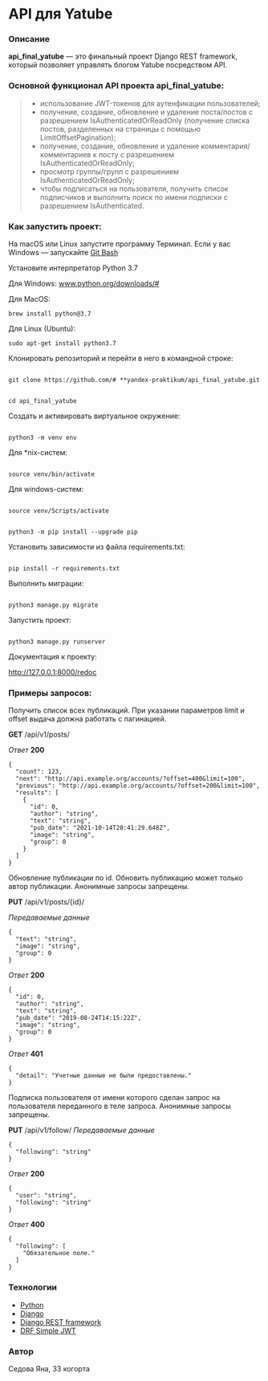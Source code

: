# API для Yatube
### Описание

**api_final_yatube** — это финальный проект Django REST framework, который позволяет управлять блогом Yatube посредством API. 


### Основной функционал API проекта api_final_yatube:
> -   использование JWT-токенов для аутенфикации пользователей;
> -   получение, создание, обновление и удаление поста/постов с разрешением IsAuthenticatedOrReadOnly (получение списка постов, разделенных на страницы с помощью LimitOffsetPagination);
> -   получение, создание, обновление и удаление комментария/комментариев к посту с разрешением IsAuthenticatedOrReadOnly;
> -   просмотр группы/групп с разрешением IsAuthenticatedOrReadOnly;
> -   чтобы подписаться на пользователя, получить список подписчиков и выполнить поиск по имени подписки с разрешением IsAuthenticated.
### Как запустить проект:
На macOS или Linux запустите программу Терминал. 
Если у вас Windows — запускайте [Git Bash](https://gitforwindows.org/)

Установите интерпретатор Python 3.7

Для Windows:
www.python.org/downloads/#

Для MacOS:

```
brew install python@3.7
```

Для Linux (Ubuntu):

```
sudo apt-get install python3.7
```


  

Клонировать репозиторий и перейти в него в командной строке:

  

```

git clone https://github.com/# **yandex-praktikum/api_final_yatube.git

```

  

```

cd api_final_yatube

```

  

Cоздать и активировать виртуальное окружение:

  

```

python3 -m venv env

```

  

Для *nix-систем:

```

source venv/bin/activate

```

Для windows-систем:

```

source venv/Scripts/activate

```
  

```

python3 -m pip install --upgrade pip

```

  

Установить зависимости из файла requirements.txt:

  

```

pip install -r requirements.txt

```

  

Выполнить миграции:

  

```

python3 manage.py migrate

```

  

Запустить проект:

  

```

python3 manage.py runserver

```

Документация к проекту:

http://127.0.0.1:8000/redoc


### Примеры запросов:

Получить список всех публикаций. При указании параметров limit и offset выдача должна работать с пагинацией. 

**GET**
/api/v1/posts/

*Ответ*
**200**
```
{
  "count": 123,
  "next": "http://api.example.org/accounts/?offset=400&limit=100",
  "previous": "http://api.example.org/accounts/?offset=200&limit=100",
  "results": [
    {
      "id": 0,
      "author": "string",
      "text": "string",
      "pub_date": "2021-10-14T20:41:29.648Z",
      "image": "string",
      "group": 0
    }
  ]
}
```
Обновление публикации по id. Обновить публикацию может только автор публикации. Анонимные запросы запрещены.

**PUT**
/api/v1/posts/{id}/

*Передаваемые данные*

```
{
  "text": "string",
  "image": "string",
  "group": 0
}
```

*Ответ*
**200**
```
{
  "id": 0,
  "author": "string",
  "text": "string",
  "pub_date": "2019-08-24T14:15:22Z",
  "image": "string",
  "group": 0
}
```

*Ответ*
**401**
```
{
  "detail": "Учетные данные не были предоставлены."
}
```
Подписка пользователя от имени которого сделан запрос на пользователя переданного в теле запроса. Анонимные запросы запрещены.

**PUT**
/api/v1/follow/
*Передаваемые данные*
```
{
  "following": "string"
}
```

*Ответ*
**200**
```
{
  "user": "string",
  "following": "string"
}
```

*Ответ*
**400**
```
{
  "following": [
    "Обязательное поле."
  ]
}
```

### Технологии

-   [Python](https://www.python.org/)
-   [Django](https://www.djangoproject.com/)
-   [Django REST framework](https://www.django-rest-framework.org/)
-   [DRF Simple JWT](https://django-rest-framework-simplejwt.readthedocs.io/en/latest/)

### Автор
Седова Яна, 33 когорта 
